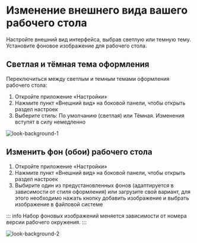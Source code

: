 # Изменение внешнего вида вашего рабочего стола

Настройте внешний вид интерфейса, выбрав светлую или темную тему. Установите фоновое изображение для рабочего стола.

## Светлая и тёмная тема оформления

Переключиться между светлым и темным темами оформления рабочего стола:

1. Откройте приложение «Настройки»
2. Нажмите пункт «Внешний вид» на боковой панели, чтобы открыть раздел настроек
3. Выберите стиль: По умолчанию (светлая) или Тёмная. Изменения вступят в силу немедленно

![look-background-1](/look-background/look-background-1.gif)

## Изменить фон (обои) рабочего стола

1. Откройте приложение «Настройки»
2. Нажмите пункт «Внешний вид» на боковой панели, чтобы открыть раздел настроек
3. Выбирите один из предустановленных фонов (адаптируется в зависимости от стиля оформления) или загрузите свой вариант, для этого необходимо нажать кнопку добавить изображение и выбрать изображение в файловой системе

::: info
Набор фоновых изображений меняется зависимости от номера версии рабочего окружения.
:::

![look-background-2](/look-background/look-background-2.gif)
